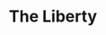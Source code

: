 ---
pid: LLP113
title: The Liberty
location_transcription: Center City
zipcode: '19153'
outside_phl: 
neighborhood: Eastwick
age: '11'
age_range: 6-13
instagram: 
image_file_name: LLP_113.jpg
proposal_transcription: Liberty 4211 :)
topic: History,Philadelphia,Freedom
topic_summary: 0, 0, 0
type: Conceptual
keywords_other: liberty bell, crack, cracked bell, 4211
credit: Oowarae
image_labels: 
twitter: 
facebook: 
permalink: "/monuments/llp113/"
layout: item-page
---